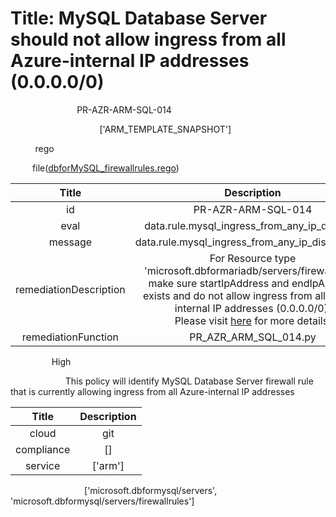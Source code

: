 



# Title: MySQL Database Server should not allow ingress from all Azure-internal IP addresses (0.0.0.0/0)


***<font color="white">Master Test Id:</font>*** PR-AZR-ARM-SQL-014

***<font color="white">Master Snapshot Id:</font>*** ['ARM_TEMPLATE_SNAPSHOT']

***<font color="white">type:</font>*** rego

***<font color="white">rule:</font>*** file([dbforMySQL_firewallrules.rego])  
  
  
  
  

|Title|Description|
| :---: | :---: |
|id|PR-AZR-ARM-SQL-014|
|eval|data.rule.mysql_ingress_from_any_ip_disabled|
|message|data.rule.mysql_ingress_from_any_ip_disabled_err|
|remediationDescription|For Resource type 'microsoft.dbformariadb/servers/firewallrules' make sure startIpAddress and endIpAddress exists and do not allow ingress from all Azure-internal IP addresses (0.0.0.0/0).<br>Please visit <a href='https://docs.microsoft.com/en-us/azure/templates/microsoft.dbformysql/servers/firewallrules' target='_blank'>here</a> for more details.|
|remediationFunction|PR_AZR_ARM_SQL_014.py|


***<font color="white">Severity:</font>*** High

***<font color="white">Description:</font>*** This policy will identify MySQL Database Server firewall rule that is currently allowing ingress from all Azure-internal IP addresses  
  
  

|Title|Description|
| :---: | :---: |
|cloud|git|
|compliance|[]|
|service|['arm']|


***<font color="white">Resource Types:</font>*** ['microsoft.dbformysql/servers', 'microsoft.dbformysql/servers/firewallrules']


[dbforMySQL_firewallrules.rego]: https://github.com/prancer-io/prancer-compliance-test/tree/master/azure/iac/dbforMySQL_firewallrules.rego
